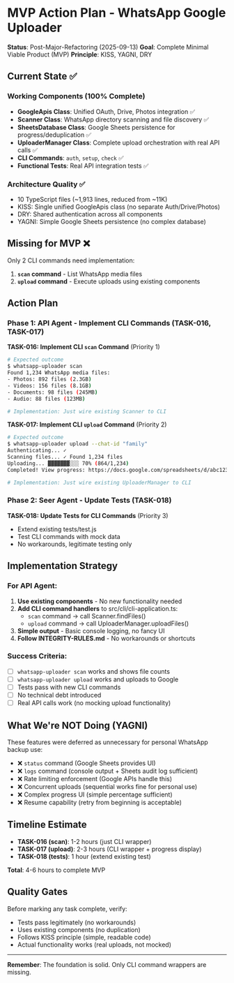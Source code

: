 # MVP Action Plan - WhatsApp Google Uploader

**Status**: Post-Major-Refactoring (2025-09-13)
**Goal**: Complete Minimal Viable Product (MVP)
**Principle**: KISS, YAGNI, DRY

## Current State ✅

### Working Components (100% Complete)
- **GoogleApis Class**: Unified OAuth, Drive, Photos integration ✅
- **Scanner Class**: WhatsApp directory scanning and file discovery ✅
- **SheetsDatabase Class**: Google Sheets persistence for progress/deduplication ✅
- **UploaderManager Class**: Complete upload orchestration with real API calls ✅
- **CLI Commands**: `auth`, `setup`, `check` ✅
- **Functional Tests**: Real API integration tests ✅

### Architecture Quality ✅
- 10 TypeScript files (~1,913 lines, reduced from ~11K)
- KISS: Single unified GoogleApis class (no separate Auth/Drive/Photos)
- DRY: Shared authentication across all components
- YAGNI: Simple Google Sheets persistence (no complex database)

## Missing for MVP ❌

Only 2 CLI commands need implementation:

1. **`scan` command** - List WhatsApp media files
2. **`upload` command** - Execute uploads using existing components

## Action Plan

### Phase 1: API Agent - Implement CLI Commands (TASK-016, TASK-017)

**TASK-016: Implement CLI `scan` Command** (Priority 1)
```bash
# Expected outcome
$ whatsapp-uploader scan
Found 1,234 WhatsApp media files:
- Photos: 892 files (2.3GB)
- Videos: 156 files (8.1GB)
- Documents: 98 files (245MB)
- Audio: 88 files (123MB)

# Implementation: Just wire existing Scanner to CLI
```

**TASK-017: Implement CLI `upload` Command** (Priority 2)
```bash
# Expected outcome
$ whatsapp-uploader upload --chat-id "family"
Authenticating... ✓
Scanning files... ✓ Found 1,234 files
Uploading... ▓▓▓▓▓▓▓░░░ 70% (864/1,234)
Completed! View progress: https://docs.google.com/spreadsheets/d/abc123/edit

# Implementation: Just wire existing UploaderManager to CLI
```

### Phase 2: Seer Agent - Update Tests (TASK-018)

**TASK-018: Update Tests for CLI Commands** (Priority 3)
- Extend existing tests/test.js
- Test CLI commands with mock data
- No workarounds, legitimate testing only

## Implementation Strategy

### For API Agent:
1. **Use existing components** - No new functionality needed
2. **Add CLI command handlers** to src/cli/cli-application.ts:
   - `scan` command → call Scanner.findFiles()
   - `upload` command → call UploaderManager.uploadFiles()
3. **Simple output** - Basic console logging, no fancy UI
4. **Follow INTEGRITY-RULES.md** - No workarounds or shortcuts

### Success Criteria:
- [ ] `whatsapp-uploader scan` works and shows file counts
- [ ] `whatsapp-uploader upload` works and uploads to Google
- [ ] Tests pass with new CLI commands
- [ ] No technical debt introduced
- [ ] Real API calls work (no mocking upload functionality)

## What We're NOT Doing (YAGNI)

These features were deferred as unnecessary for personal WhatsApp backup use:
- ❌ `status` command (Google Sheets provides UI)
- ❌ `logs` command (console output + Sheets audit log sufficient)
- ❌ Rate limiting enforcement (Google APIs handle this)
- ❌ Concurrent uploads (sequential works fine for personal use)
- ❌ Complex progress UI (simple percentage sufficient)
- ❌ Resume capability (retry from beginning is acceptable)

## Timeline Estimate

- **TASK-016 (scan)**: 1-2 hours (just CLI wrapper)
- **TASK-017 (upload)**: 2-3 hours (CLI wrapper + progress display)
- **TASK-018 (tests)**: 1 hour (extend existing test)

**Total**: 4-6 hours to complete MVP

## Quality Gates

Before marking any task complete, verify:
- Tests pass legitimately (no workarounds)
- Uses existing components (no duplication)
- Follows KISS principle (simple, readable code)
- Actual functionality works (real uploads, not mocked)

---

**Remember**: The foundation is solid. Only CLI command wrappers are missing.